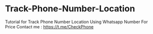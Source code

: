 # Track-Phone-Number-Location

Tutorial for Track Phone Number Location Using Whatsapp Number
For Price Contact me :  https://t.me/CheckPhone
